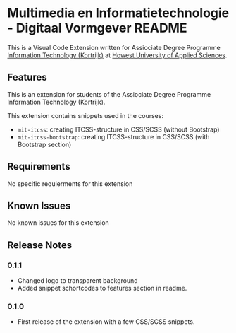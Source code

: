 # Multimedia en Informatietechnologie - Digitaal Vormgever README

This is a Visual Code Extension written for Assiociate Degree Programme [Information Technology (Kortrijk)](https://www.howest.be/MIT) at [Howest University of Applied Sciences](https://howest.be).

## Features

This is an extension for students of the Assiociate Degree Programme Information Technology (Kortrijk).

This extension contains snippets used in the courses:

- `mit-itcss`: creating ITCSS-structure in CSS/SCSS (without Bootstrap)
- `mit-itcss-bootstrap`: creating ITCSS-structure in CSS/SCSS (with Bootstrap section)

## Requirements

No specific requierments for this extension

## Known Issues

No known issues for this extension

## Release Notes

### 0.1.1

- Changed logo to transparent background
- Added snippet schortcodes to features section in readme.

### 0.1.0

- First release of the extension with a few CSS/SCSS snippets.
